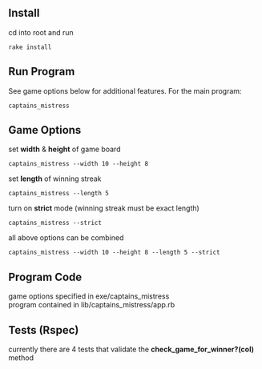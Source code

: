 ## Install

cd into root and run
```
rake install
```

## Run Program

See game options below for additional features. For the main program:
```
captains_mistress
```

## Game Options
set **width** & **height** of game board
```
captains_mistress --width 10 --height 8
```

set **length** of winning streak
```
captains_mistress --length 5
```

turn on **strict** mode (winning streak must be exact length)
```
captains_mistress --strict
```

all above options can be combined
```
captains_mistress --width 10 --height 8 --length 5 --strict
```

## Program Code

game options specified in exe/captains_mistress<br>
program contained in lib/captains_mistress/app.rb

## Tests (Rspec)

currently there are 4 tests that validate the **check_game_for_winner?(col)** method
